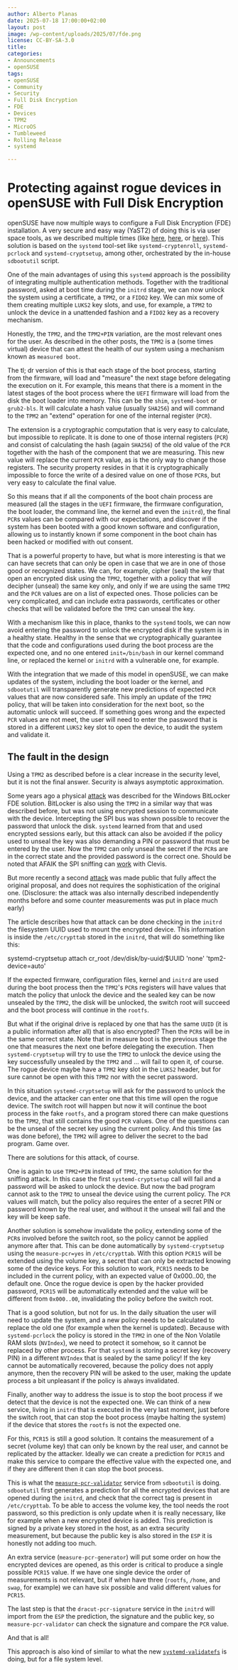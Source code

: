 ```yaml
---
author: Alberto Planas
date: 2025-07-18 17:00:00+02:00
layout: post
image: /wp-content/uploads/2025/07/fde.png
license: CC-BY-SA-3.0
title: 
categories:
- Announcements
- openSUSE
tags:
- openSUSE
- Community
- Security
- Full Disk Encryption
- FDE
- Devices
- TPM2
- MicroOS
- Tumbleweed
- Rolling Release
- systemd

---
```


# Protecting against rogue devices in openSUSE with Full Disk Encryption

openSUSE have now multiple ways to configure a Full Disk Encryption
(FDE) installation.  A very secure and easy way (YaST2) of doing this
is via user space tools, as we described multiple times (like
[here][1], [here][2], or [here][3]).  This solution is based on the
`systemd` tool-set like `systemd-cryptenroll`, `systemd-pcrlock` and
`systemd-cryptsetup`, among other, orchestrated by the in-house
`sdbootutil` script.

One of the main advantages of using this `systemd` approach is the
possibility of integrating multiple authentication methods.  Together
with the traditional password, asked at boot time during the `initrd`
stage, we can now unlock the system using a certificate, a `TPM2`, or
a `FIDO2` key.  We can mix some of them creating multiple `LUKS2` key
slots, and use, for example, a `TPM2` to unlock the device in a
unattended fashion and a `FIDO2` key as a recovery mechanism.

Honestly, the `TPM2`, and the `TPM2+PIN` variation, are the most
relevant ones for the user.  As described in the other posts, the
`TPM2` is a (some times virtual) device that can attest the health of
our system using a mechanism known as `measured boot`.

The tl; dr version of this is that each stage of the boot process,
starting from the firmware, will load and "measure" the next stage
before delegating the execution on it.  For example, this means that
there is a moment in the latest stages of the boot process where the
`UEFI` firmware will load from the disk the boot loader into memory.
This can be the `shim`, `systemd-boot` or `grub2-bls`.  It will
calculate a hash value (usually `SHA256`) and will command to the
`TPM2` an "extend" operation for one of the internal register (`PCR`).

The extension is a cryptographic computation that is very easy to
calculate, but impossible to replicate.  It is done to one of those
internal registers (`PCR`) and consist of calculating the hash (again
`SHA256`) of the old value of the `PCR` together with the hash of the
component that we are measuring.  This new value will replace the
current `PCR` value, as is the only way to change those registers.
The security property resides in that it is cryptographically
impossible to force the write of a desired value on one of those
`PCR`s, but very easy to calculate the final value.

So this means that if all the components of the boot chain process are
measured (all the stages in the `UEFI` firmware, the firmware
configuration, the boot loader, the command line, the kernel and even
the `initrd`), the final `PCR`s values can be compared with our
expectations, and discover if the system has been booted with a good
known software and configuration, allowing us to instantly known if
some component in the boot chain has been hacked or modified with out
consent.

That is a powerful property to have, but what is more interesting is
that we can have secrets that can only be open in case that we are in
one of those good or recognized states.  We can, for example, cipher
(seal) the key that open an encrypted disk using the `TPM2`, together
with a policy that will decipher (unseal) the same key only, and only
if we are using the same `TPM2` and the `PCR` values are on a list of
expected ones.  Those policies can be very complicated, and can
include extra passwords, certificates or other checks that will be
validated before the `TPM2` can unseal the key.

With a mechanism like this in place, thanks to the `systemd` tools, we
can now avoid entering the password to unlock the encrypted disk if
the system is in a healthy state.  Healthy in the sense that we
cryptographically guarantee that the code and configurations used
during the boot process are the expected one, and no one entered
`init=/bin/bash` in our kernel command line, or replaced the kernel or
`initrd` with a vulnerable one, for example.

With the integration that we made of this model in openSUSE, we can
make updates of the system, including the boot loader or the kernel,
and `sdbootutil` will transparently generate new predictions of
expected `PCR` values that are now considered safe.  This imply an
update of the `TPM2` policy, that will be taken into consideration for
the next boot, so the automatic unlock will succeed.  If something
goes wrong and the expected `PCR` values are not meet, the user will
need to enter the password that is stored in a different `LUKS2` key
slot to open the device, to audit the system and validate it.


## The fault in the design

Using a `TPM2` as described before is a clear increase in the security
level, but it is not the final answer.  Security is always asymptotic
approximation.

Some years ago a physical [attack][4] was described for the Windows
BitLocker FDE solution.  BitLocker is also using the `TPM2` in a
similar way that was described before, but was not using encrypted
session to communicate with the device.  Intercepting the SPI bus was
shown possible to recover the password that unlock the disk.
`systemd` learned from that and used encrypted sessions early, but
this attack can also be avoided if the policy used to unseal the key
was also demanding a PIN or password that must be entered by the user.
Now the `TPM2` can only unseal the secret if the `PCR`s are in the
correct state and the provided password is the correct one.  Should be
noted that AFAIK the SPI sniffing can [work][5] with Clevis.

But more recently a second [attack][6] was made public that fully
affect the original proposal, and does not requires the sophistication
of the original one.  (Disclosure: the attack was also internally
described independently months before and some counter measurements
was put in place much early)

The article describes how that attack can be done checking in the
`initrd` the filesystem UUID used to mount the encrypted device.  This
information is inside the `/etc/crypttab` stored in the `initrd`, that
will do something like this:

  systemd-cryptsetup attach cr_root /dev/disk/by-uuid/$UUID 'none' 'tpm2-device=auto'

If the expected firmware, configuration files, kernel and `initrd` are
used during the boot process then the `TPM2`'s `PCR`s registers will
have values that match the policy that unlock the device and the
sealed key can be now unsealed by the `TPM2`, the disk will be
unlocked, the switch root will succeed and the boot process will
continue in the `rootfs`.

But what if the original drive is replaced by one that has the same
`UUID` (it is a public information after all) that is also encrypted?
Then the `PCR`s will be in the same correct state.  Note that in
measure boot is the previous stage the one that measures the next one
before delegating the execution.  Then `systemd-cryptsetup` will try
to use the `TPM2` to unlock the device using the key successfully
unsealed by the `TPM2` and ... will fail to open it, of course.  The
rogue device maybe have a `TPM2` key slot in the `LUKS2` header, but
for sure cannot be open with this `TPM2` nor with the secret password.

In this situation `systemd-cryptsetup` will ask for the password to
unlock the device, and the attacker can enter one that this time will
open the rogue device.  The switch root will happen but now it will
continue the boot process in the fake `rootfs`, and a program stored
there can make questions to the `TPM2`, that still contains the good
`PCR` values.  One of the questions can be the unseal of the secret
key using the current policy.  And this time (as was done before), the
`TPM2` will agree to deliver the secret to the bad program.  Game
over.

There are solutions for this attack, of course.

One is again to use `TPM2+PIN` instead of `TPM2`, the same solution
for the sniffing attack.  In this case the first `systemd-cryptsetup`
call will fail and a password will be asked to unlock the device.  But
now the bad program cannot ask to the `TPM2` to unseal the device
using the current policy.  The `PCR` values will match, but the policy
also requires the enter of a secret PIN or password known by the real
user, and without it the unseal will fail and the key will be keep
safe.

Another solution is somehow invalidate the policy, extending some of
the `PCR`s involved before the switch root, so the policy cannot be
applied anymore after that.  This can be done automatically by
`systemd-cryptsetup` using the `measure-pcr=yes` in `/etc/crypttab`.
With this option `PCR15` will be extended using the volume key, a
secret that can only be extracted knowing some of the device keys.
For this solution to work, `PCR15` needs to be included in the current
policy, with an expected value of 0x000..00, the default one.  Once
the rogue device is open by the hacker provided password, `PCR15` will
be automatically extended and the value will be different from
`0x000..00`, invalidating the policy before the switch root.

That is a good solution, but not for us.  In the daily situation the
user will need to update the system, and a new policy needs to be
calculated to replace the old one (for example when the kernel is
updated).  Because with `systemd-pcrlock` the policy is stored in the
`TPM2` in one of the Non Volatile RAM slots (`NVIndex`), we need to
protect it somehow, so it cannot be replaced by other process.  For
that `systemd` is storing a secret key (recovery PIN) in a different
`NVIndex` that is sealed by the same policy!  If the key cannot be
automatically recovered, because the policy does not apply anymore,
then the recovery PIN will be asked to the user, making the update
process a bit unpleasant if the policy is always invalidated.

Finally, another way to address the issue is to stop the boot process
if we detect that the device is not the expected one.  We can think of
a new service, living in `initrd` that is executed in the very last
moment, just before the switch root, that can stop the boot process
(maybe halting the system) if the device that stores the `rootfs` is
not the expected one.

For this, `PCR15` is still a good solution.  It contains the
measurement of a secret (volume key) that can only be known by the
real user, and cannot be replicated by the attacker.  Ideally we can
create a prediction for `PCR15` and make this service to compare the
effective value with the expected one, and if they are different then
it can stop the boot process.

This is what the [`measure-pcr-validator`][7] service from
`sdbootutil` is doing.  `sdbootutil` first generates a prediction for
all the encrypted devices that are opened during the `initrd`, and
check that the correct tag is present in `/etc/crypttab`.  To be able
to access the volume key, the tool needs the root password, so this
prediction is only update when it is really necessary, like for
example when a new encrypted device is added.  This prediction is
signed by a private key stored in the host, as an extra security
measurement, but because the public key is also stored in the `ESP` it
is honestly not adding too much.

An extra service (`measure-pcr-generator`) will put some order on how
the encrypted devices are opened, as this order is critical to produce
a single possible `PCR15` value.  If we have one single device the
order of measurements is not relevant, but if when have three
(`rootfs`, `/home`, and `swap`, for example) we can have six possible
and valid different values for `PCR15`.

The last step is that the `dracut-pcr-signature` service in the
`initrd` will import from the `ESP` the prediction, the signature and
the public key, so `measure-pcr-validator` can check the signature and
compare the `PCR` value.

And that is all!

This approach is also kind of similar to what the new
[`systemd-validatefs`][8] is doing, but for a file system level.


[1]: <https://news.opensuse.org/2023/12/20/systemd-fde/>
[2]: <https://microos.opensuse.org/blog/2023-12-20-sdboot-fde/>
[3]: <https://news.opensuse.org/2024/09/20/quickstart-fde-yast2/>
[4]: <https://cybersecurity.bureauveritas.com/blog/tpm-sniffing-attacks-against-non-bitlocker-targets>
[5]: <https://www.securitum.com/extracting_clevisbitlocker_secrets_from_tpm_traffic_.html>
[6]: <https://oddlama.org/blog/bypassing-disk-encryption-with-tpm2-unlock/>
[7]: <https://github.com/openSUSE/sdbootutil/blob/main/measure-pcr-validator.sh>
[8]: <https://github.com/systemd/systemd/blob/main/man/systemd-validatefs%40.service.xml>
